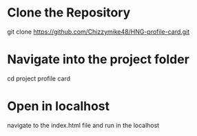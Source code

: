 # Clone the Repository
git clone https://github.com/Chizzymike48/HNG-profile-card.git

# Navigate into the project folder
cd project profile card

# Open in localhost
navigate to the index.html file and run in the localhost
